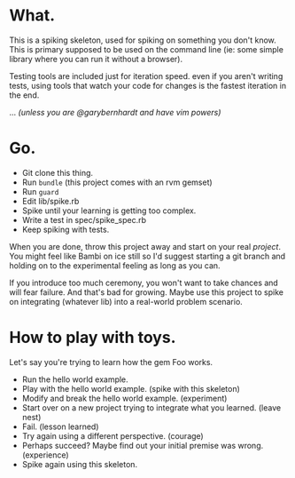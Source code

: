 # What.
This is a spiking skeleton, used for spiking on something you don't know.  This is primary supposed to be used on the command line (ie: some simple library where you can run it without a browser).

Testing tools are included just for iteration speed.  even if you aren't writing tests, using tools that watch your code for changes is the fastest iteration in the end.

... *(unless you are @garybernhardt and have vim powers)*

# Go.
 * Git clone this thing.
 * Run `bundle` (this project comes with an rvm gemset)
 * Run `guard`
 * Edit lib/spike.rb
 * Spike until your learning is getting too complex.
 * Write a test in spec/spike_spec.rb
 * Keep spiking with tests.

When you are done, throw this project away and start on your real *project*.  You might feel like Bambi on ice still so I'd suggest starting a git branch and holding on to the experimental feeling as long as you can.

If you introduce too much ceremony, you won't want to take chances and will fear failure.  And that's bad for growing.  Maybe use this project to spike on integrating (whatever lib) into a real-world problem scenario.

# How to play with toys.
Let's say you're trying to learn how the gem Foo works.

 * Run the hello world example.
 * Play with the hello world example. (spike with this skeleton)
 * Modify and break the hello world example.  (experiment)
 * Start over on a new project trying to integrate what you learned. (leave nest)
 * Fail.  (lesson learned)
 * Try again using a different perspective.  (courage)
 * Perhaps succeed?  Maybe find out your initial premise was wrong.  (experience)
 * Spike again using this skeleton.